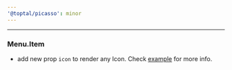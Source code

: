 ```yaml
---
'@toptal/picasso': minor
---
```


---

### Menu.Item

- add new prop `icon` to render any Icon. Check [example](https://picasso.toptal.net/?path=/story/components-dropdown--dropdown#dropdown-menu) for more info.
